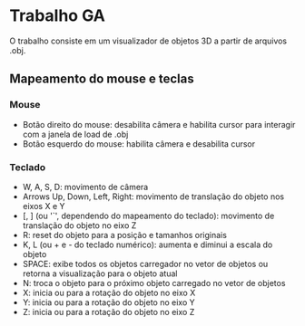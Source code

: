 # Trabalho GA

O trabalho consiste em um visualizador de objetos 3D a partir de arquivos .obj.

## Mapeamento do mouse e teclas

### Mouse
- Botão direito do mouse: desabilita câmera e habilita cursor para interagir com a janela de load de .obj
- Botão esquerdo do mouse: habilita câmera e desabilita cursor

### Teclado
- W, A, S, D: movimento de câmera
- Arrows Up, Down, Left, Right: movimento de translação do objeto nos eixos X e Y
- [, ] (ou '`', dependendo do mapeamento do teclado): movimento de translação do objeto no eixo Z
- R: reset do objeto para a posição e tamanhos originais
- K, L (ou + e - do teclado numérico): aumenta e diminui a escala do objeto
- SPACE: exibe todos os objetos carregador no vetor de objetos ou retorna a visualização para o objeto atual
- N: troca o objeto para o próximo objeto carregado no vetor de objetos
- X: inicia ou para a rotação do objeto no eixo X
- Y: inicia ou para a rotação do objeto no eixo Y
- Z: inicia ou para a rotação do objeto no eixo Z

